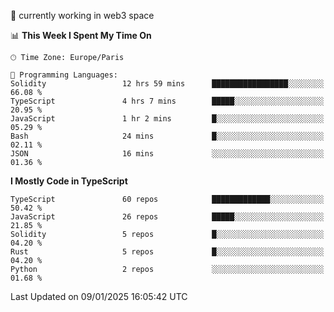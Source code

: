 🔭 currently working in web3 space

<!--START_SECTION:waka-->
📊 **This Week I Spent My Time On** 

```text
🕑︎ Time Zone: Europe/Paris

💬 Programming Languages: 
Solidity                 12 hrs 59 mins      █████████████████░░░░░░░░   66.08 % 
TypeScript               4 hrs 7 mins        █████░░░░░░░░░░░░░░░░░░░░   20.95 % 
JavaScript               1 hr 2 mins         █░░░░░░░░░░░░░░░░░░░░░░░░   05.29 % 
Bash                     24 mins             █░░░░░░░░░░░░░░░░░░░░░░░░   02.11 % 
JSON                     16 mins             ░░░░░░░░░░░░░░░░░░░░░░░░░   01.36 % 
```

**I Mostly Code in TypeScript** 

```text
TypeScript               60 repos            █████████████░░░░░░░░░░░░   50.42 % 
JavaScript               26 repos            █████░░░░░░░░░░░░░░░░░░░░   21.85 % 
Solidity                 5 repos             █░░░░░░░░░░░░░░░░░░░░░░░░   04.20 % 
Rust                     5 repos             █░░░░░░░░░░░░░░░░░░░░░░░░   04.20 % 
Python                   2 repos             ░░░░░░░░░░░░░░░░░░░░░░░░░   01.68 % 
```




 Last Updated on 09/01/2025 16:05:42 UTC
<!--END_SECTION:waka-->
